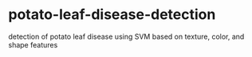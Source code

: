 # potato-leaf-disease-detection
detection of potato leaf disease using SVM based on texture, color, and shape features
